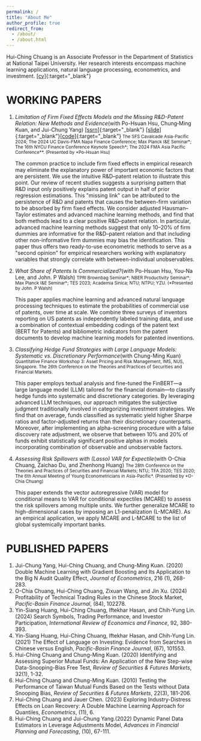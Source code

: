 ```yaml
---
permalink: /
title: "About Me"
author_profile: true
redirect_from:
  - /about/
  - /about.html
---
```


Hui-Ching Chuang is an Associate Professor in the Department of Statistics at National Taipei University. Her research interests encompass machine learning applications, natural language processing, econometrics, and investment.  [\[cv\]](/files/cv_hcc_202501.pdf){:target="_blank"}



WORKING PAPERS
======
1. _Limitation of Firm Fixed Effects Models and the Missing R&D-Patent Relation: New Methods and Evidence_(with Po-Hsuan Hsu, Chung‐Ming Kuan, and Jui-Chung Yang) [\[ssrn\]](https://papers.ssrn.com/sol3/papers.cfm?abstract_id=4636846){:target="_blank"} [\[slide\]](/files/CavalcadeAP2024_slide.pdf){:target="_blank"}[\[code\]](https://github.com/hcchuang/Limitation-of-Firm-Fixed-Effects-Models-and-the-Missing-R-D-Patent-Relation){:target="_blank"}<small> The SFS Cavalcade Asia-Pacific 2024; The 2024 UC Davis-FMA Napa Finance Conference; Max Planck I&E Seminar\*; The 16th NYCU Finance Conference Keynote Speech\*; The 2024 FMA Asia Pacific Conference**. (Presented by *Po-Hsuan Hsu)</small>  

   The common practice to include firm fixed effects in empirical research may eliminate the explanatory power of important economic factors that are persistent. We use the intuitive R&D–patent relation to illustrate this point. Our review of recent studies suggests a surprising pattern that R&D input only positively explains patent output in half of prior regression estimations. This "missing link" can be attributed to the persistence of R&D and patents that causes the between-firm variation to be absorbed by firm fixed effects. We consider adjusted Hausman–Taylor estimates and advanced machine learning methods, and find that both methods lead to a clear positive R&D–patent relation. In particular, advanced machine learning methods suggest that only 10–20% of firm dummies are informative for the R&D–patent relation and that including other non-informative firm dummies may bias the identification. This paper thus offers two ready-to-use econometric methods to serve as a "second opinion" for empirical researchers working with explanatory variables that strongly correlate with between-individual unobservables.

   
2. _What Share of Patents Is Commercialized?_(with Po-Hsuan Hsu, You-Na Lee, and John. P Walsh) <small> TPRI Brownbag Seminar\*; NBER Productivity Seminar\*; Max Planck I&E Seminar\*; TES 2023; Academia Sinica; NTU; NTPU; YZU. (*Presented by John. P Walsh)</small>  

   This paper applies machine learning and advanced natural language processing techniques to estimate the probabilities of commercial use of patents, over time at scale. We combine three surveys of inventors reporting on US patents as independently labeled training data, and use a combination of contextual embedding codings of the patent text (BERT for Patents) and bibliometric indicators from the patent documents to develop machine learning models for patented inventions.

3. _Classifying Hedge Fund Strategies with Large Language Models: Systematic vs. Discretionary Performance_(with Chung-Ming Kuan) <small> Quantitative Finance Workshop 3: Asset Pricing and Risk Management, IMS, NUS, Singapore. The 26th Conference on the Theories and Practices of Securities and Financial Markets. </small> 

   This paper employs textual analysis and fine-tuned the FinBERT—a large language model (LLM) tailored for the financial domain—to classify hedge funds into systematic and discretionary categories. By leveraging advanced LLM techniques, our approach mitigates the subjective judgment traditionally involved in categorizing investment strategies. We find that on average, funds classified as systematic yield higher Sharpe ratios and factor-adjusted returns than their discretionary counterparts. Moreover, after implementing an alpha-screening procedure with a false discovery rate adjustment, we observe that between 10% and 20% of funds exhibit statistically significant positive alphas in models incorporating combination of observable and unobservable factors.
    

4. _Assessing Risk Spillovers with (Lasso) VAR for Expectile_(with O-Chia Chuang, Zaichao Du, and Zhenhong Huang) <small> The 28th Conference on the Theories and Practices of Securities and Financial Markets; NTU; TFA 2020; TES 2020; The 6th Annual Meeting of Young Econometricians in Asia-Pacific\*. (Presented by *O-Chia Chuang) </small>  
   
   This paper extends the vector autoregressive (VAR) model for conditional means to VAR for conditional expectiles (MCARE) to assess the risk spillovers among multiple units. We further generalize MCARE to high-dimensional cases by imposing an L1-penalization (L-MCARE). As an empirical application, we apply MCARE and L-MCARE to the list of global systemically important banks.



PUBLISHED PAPERS
======
1. Jui-Chung Yang, Hui-Ching Chuang, and Chung-Ming Kuan. (2020) Double Machine Learning with Gradient Boosting and Its Application to the Big N Audit Quality Effect, _Journal of Econometrics_, 216 (1), 268-283.
1. O-Chia Chuang, Hui-Ching Chuang, Zixuan Wang, and Jin Xu. (2024) Profitability of Technical Trading Rules in the Chinese Stock Market, _Pacific-Basin Finance Journal_, (84), 102278.
1. Yin-Siang Huang, Hui-Ching Chuang, Iftekhar Hasan, and Chih-Yung Lin. (2024) Search Symbols, Trading Performance, and Investor Participation, _International Review of Economics and Finance_, 92, 380-393.
1. Yin-Siang Huang, Hui-Ching Chuang, Iftekhar Hasan, and Chih-Yung Lin. (2021) The Effect of Language on Investing: Evidence from Searches in Chinese versus English, _Pacific-Basin Finance Journal_, (67), 101553.
1. Hui-Ching Chuang and Chung-Ming Kuan. (2020) Identifying and Assessing Superior Mutual Funds: An Application of the New Step-wise Data-Snooping-Bias Free Test, _Review of Securities & Futures Markets_, 32(1), 1-32.
2. Hui-Ching Chuang and Chung-Ming Kuan. (2010) Testing the Performance of Taiwan Mutual Funds Based on the Tests without Data Snooping Bias, _Review of Securities & Futures Markets_, 22(3), 181-206.
1. Hui-Ching Chuang and Jauer Chen. (2023) Exploring Industry-Distress Effects on Loan Recovery: A Double Machine Learning Approach for Quantiles, _Econometrics_, (11), 6.
1. Hui-Ching Chuang and Jui-Chung Yang.(2022) Dynamic Panel Data Estimators in Leverage Adjustments Model, _Advances in Financial Planning and Forecasting_, (10), 67-111.
